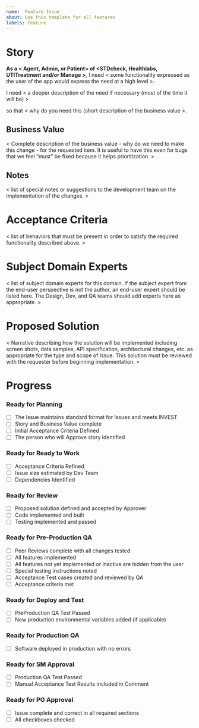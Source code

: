 ```yaml
---
name:  Feature Issue
about: Use this template for all features
labels: Feature
---
```


# Story
**As a < Agent, Admin, or Patient> of <STDcheck, Healthlabs, UTITreatment and/or Manage >**, I need < some functionality expressed as the user of the app would express the need at a high level >.

I need < a deeper description of the need if necessary (most of the time it will be) >

so that < why do you need this (short description of the business value >.

## Business Value  
< Complete description of the business value - why do we need to make this change - for the requested item. It is useful to have this even for bugs that we feel “must” be fixed because it helps prioritization. >

## Notes
< list of special notes or suggestions to the development team on the implementation of the changes. >  

# Acceptance Criteria
< list of behaviors that must be present in order to satisfy the required functionality described above. >
 
# Subject Domain Experts
< list of subject domain experts for this domain. If the subject expert from the end-user perspective is not the author, an end-user expert should be listed here. The Design, Dev, and QA teams should add experts here as appropriate. >

# Proposed Solution  
< Narrative describing how the solution will be implemented including screen shots, data samples, API specification, architectural changes, etc. as appropriate for the type and scope of Issue. This solution must be reviewed with the requester before beginning implementation. > 

# Progress
### Ready for Planning
- [ ] The Issue maintains standard format for Issues and meets INVEST
- [ ] Story and Business Value complete
- [ ] Initial Acceptance Criteria Defined
- [ ] The person who will Approve story identified

### Ready for Ready to Work
- [ ] Acceptance Criteria Refined
- [ ] Issue size estimated by Dev Team
- [ ] Dependencies Identified

### Ready for Review
- [ ] Proposed solution defined and accepted by Approver
- [ ] Code implemented and built
- [ ] Testing implemented and passed

### Ready for Pre-Production QA
- [ ] Peer Reviews complete with all changes tested
- [ ] All features implemented
- [ ] All features not yet implemented or inactive are hidden from the user
- [ ] Special testing instructions noted
- [ ] Acceptance Test cases created and reviewed by QA
- [ ] Acceptance criteria met

### Ready for Deploy and Test
- [ ] PreProduction QA Test Passed
- [ ] New production environmental variables added (if applicable)
 
### Ready for Production QA
- [ ] Software deployed in production with no errors

### Ready for SM Approval
- [ ] Production QA Test Passed
- [ ] Manual Acceptance Test Results included in Comment

### Ready for PO Approval
- [ ] Issue complete and correct in all required sections
- [ ] All checkboxes checked
